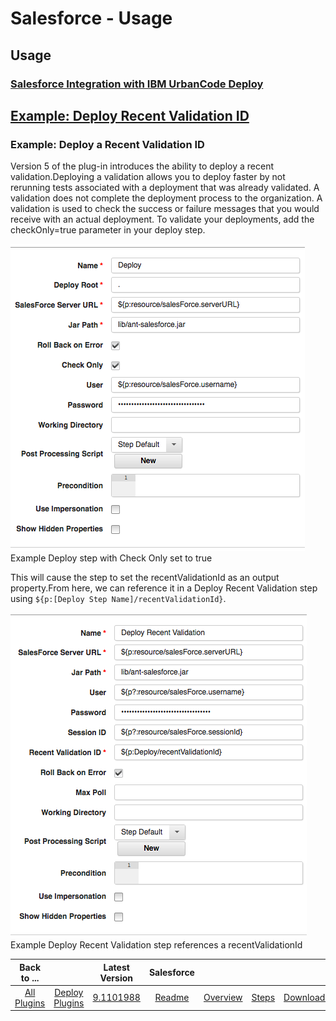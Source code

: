 
# Salesforce - Usage

## Usage

### [Salesforce Integration with IBM UrbanCode Deploy](https://www.urbancode.com/2017/05/02/salesforce-integration-ibm-urbancode-deploy/)

## [Example: Deploy Recent Validation ID](#example-deploy-recent-validation-id)

### Example: Deploy a Recent Validation ID

Version 5 of the plug-in introduces the ability to deploy a recent validation.Deploying a validation allows you to deploy faster by not rerunning tests associated with a deployment that was already validated.
A validation does not complete the deployment process to the organization. A validation is used to check the success or failure messages that you would receive with an actual deployment. To validate your deployments, add the checkOnly=true parameter in your deploy step.

[![Example Deploy step with Check Only set to true](quick-deploy.png)](quick-deploy.png)
Example Deploy step with Check Only set to true

This will cause the step to set the recentValidationId as an output property.From here, we can reference it in a Deploy Recent Validation step using ``${p:[Deploy Step Name]/recentValidationId}``.

[![Example Deploy Recent Validation step references a recentValidationId](deploy-recent-validation.png)](deploy-recent-validation.png)
Example Deploy Recent Validation step references a recentValidationId

|Back to ...||Latest Version|Salesforce ||||
| :---: | :---: | :---: | :---: | :---: | :---: | :---: |
|[All Plugins](../../index.md)|[Deploy Plugins](../README.md)|[9.1101988](https://raw.githubusercontent.com/UrbanCode/IBM-UCD-PLUGINS/main/files/SalesForce/salesforce-9.1101988.zip)|[Readme](README.md)|[Overview](overview.md)|[Steps](steps.md)|[Downloads](downloads.md)|

